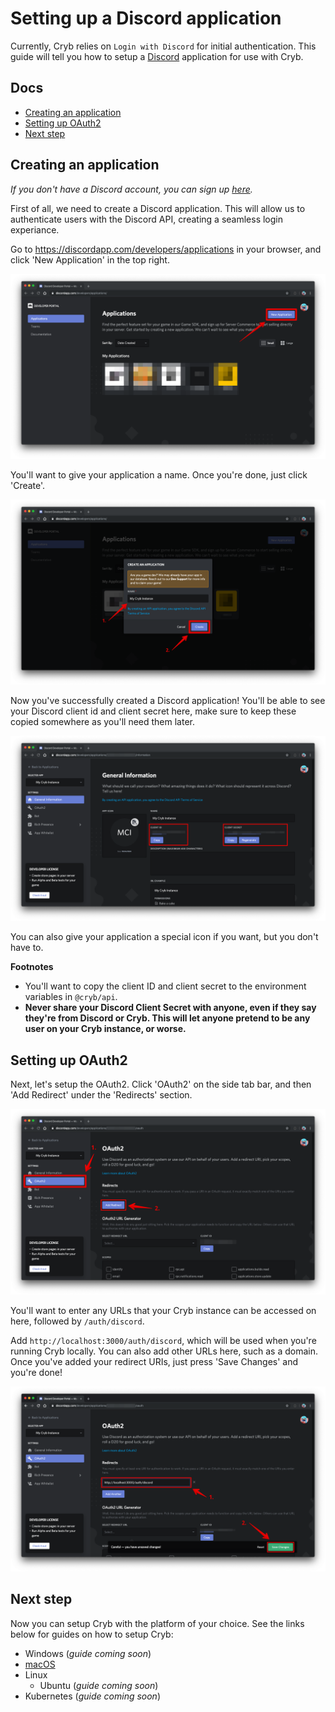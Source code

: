 # Setting up a Discord application
Currently, Cryb relies on `Login with Discord` for initial authentication. This guide will tell you how to setup a [Discord](https://discordapp.com) application for use with Cryb.

## Docs
* [Creating an application](#creating-an-application)
* [Setting up OAuth2](#setting-up-oauth2)
* [Next step](#next-step)

## Creating an application
*If you don't have a Discord account, you can sign up [here](https://discordapp.com/register).*

First of all, we need to create a Discord application. This will allow us to authenticate users with the Discord API, creating a seamless login experiance.

Go to https://discordapp.com/developers/applications in your browser, and click 'New Application' in the top right.

![Creating an application](assets/discord-dashboard-01.png)

You'll want to give your application a name. Once you're done, just click 'Create'.

![Naming & app creation](assets/discord-create-01.png)

Now you've successfully created a Discord application! You'll be able to see your Discord client id and client secret here, make sure to keep these copied somewhere as you'll need them later.

![Client ID & Client Secret](assets/discord-setup-01.png)

You can also give your application a special icon if you want, but you don't have to.

**Footnotes**
* You'll want to copy the client ID and client secret to the environment variables in `@cryb/api`.
* **Never share your Discord Client Secret with anyone, even if they say they're from Discord or Cryb. This will let anyone pretend to be any user on your Cryb instance, or worse.**

## Setting up OAuth2
Next, let's setup the OAuth2. Click 'OAuth2' on the side tab bar, and then 'Add Redirect' under the 'Redirects' section.

![Adding a Redirect URI](assets/discord-setup-02.png)

You'll want to enter any URLs that your Cryb instance can be accessed on here, followed by `/auth/discord`.

Add `http://localhost:3000/auth/discord`, which will be used when you're running Cryb locally. You can also add other URLs here, such as a domain. Once you've added your redirect URIs, just press 'Save Changes' and you're done!

![Adding a Redirect URI: Part 2](assets/discord-setup-03.png)

## Next step
Now you can setup Cryb with the platform of your choice. See the links below for guides on how to setup Cryb:

* Windows (*guide coming soon*)
* [macOS](macOS/setup.md)
* Linux
    * Ubuntu (*guide coming soon*)
* Kubernetes (*guide coming soon*)